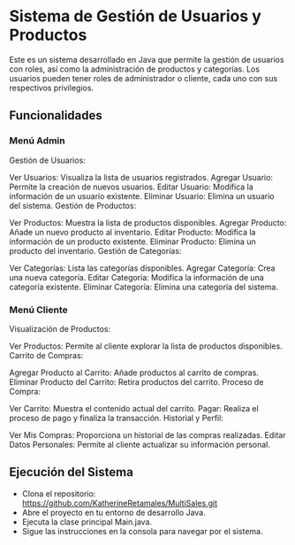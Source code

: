 # Sistema de Gestión de Usuarios y Productos
Este es un sistema desarrollado en Java que permite la gestión de usuarios con roles, así como la administración de productos y categorías. Los usuarios pueden tener roles de administrador o cliente, cada uno con sus respectivos privilegios.

## Funcionalidades
### Menú Admin
Gestión de Usuarios:

Ver Usuarios: Visualiza la lista de usuarios registrados.
Agregar Usuario: Permite la creación de nuevos usuarios.
Editar Usuario: Modifica la información de un usuario existente.
Eliminar Usuario: Elimina un usuario del sistema.
Gestión de Productos:

Ver Productos: Muestra la lista de productos disponibles.
Agregar Producto: Añade un nuevo producto al inventario.
Editar Producto: Modifica la información de un producto existente.
Eliminar Producto: Elimina un producto del inventario.
Gestión de Categorías:

Ver Categorías: Lista las categorías disponibles.
Agregar Categoría: Crea una nueva categoría.
Editar Categoría: Modifica la información de una categoría existente.
Eliminar Categoría: Elimina una categoría del sistema.
### Menú Cliente
Visualización de Productos:

Ver Productos: Permite al cliente explorar la lista de productos disponibles.
Carrito de Compras:

Agregar Producto al Carrito: Añade productos al carrito de compras.
Eliminar Producto del Carrito: Retira productos del carrito.
Proceso de Compra:

Ver Carrito: Muestra el contenido actual del carrito.
Pagar: Realiza el proceso de pago y finaliza la transacción.
Historial y Perfil:

Ver Mis Compras: Proporciona un historial de las compras realizadas.
Editar Datos Personales: Permite al cliente actualizar su información personal.
## Ejecución del Sistema
* Clona el repositorio: https://github.com/KatherineRetamales/MultiSales.git
* Abre el proyecto en tu entorno de desarrollo Java.
* Ejecuta la clase principal Main.java.
* Sigue las instrucciones en la consola para navegar por el sistema.
